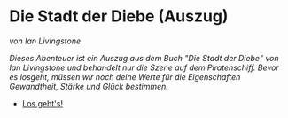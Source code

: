 <!-- Prolog -->

# Die Stadt der Diebe (Auszug)

*von Ian Livingstone*

*Dieses Abenteuer ist ein Auszug aus dem Buch "Die Stadt der Diebe" von Ian Livingstone und behandelt nur die Szene auf dem Piratenschiff. Bevor es losgeht, müssen wir noch deine Werte für die Eigenschaften Gewandtheit, Stärke und Glück bestimmen.*

<script>
    // gibt Ergebnis eines Würfelwurfs mit einem W6 zurück (1 bis 6)
    w6 = function() {
        return Math.trunc(Math.random() * 6) + 1;
    }

    // "Versuche dein Glück!"
    // - setzt Variable erfolg auf true, wenn Spieler Glück hat,
    //   ansonsten auf false und verringert die Glückspunkte um 1
    // - gibt Nachricht aus
    versuche_glueck = function() {
        erfolg = w6() + w6() <= glueck;
        increase_glueck(-1);
        print("> *Du versuchst dein Glück und verlierst dadurch einen Glückspunkt.*");
    }

    increase_glueck = function(points) {
        glueck = glueck + points;
        if (glueck > glueck_start) {
            glueck = glueck_start;
        }
        if (glueck < 0) {
            glueck = 0;
        }
    }

    increase_staerke = function(points) {
        staerke = staerke + points;
        if (staerke > staerke_start) {
            staerke = staerke_start;
        }
        if (staerke < 0) {
            staerke = 0;
        }
        if (staerke == 0) {
            // TODO: Spiel beenden
            print("<p>Du bist besiegt!</p>");
        }
    }

    kampf = async function(options = {}) {
        options.opponents ??= [];
        for (let opponent of options.opponents) {
            let gegner_name = opponent[0];
            let gegner_staerke = opponent[1];
            let gegner_gewandtheit = opponent[2];
            while (staerke > 0 && gegner_staerke > 0) {
                print(`Deine Lebenspunkte ${staerke} / Lebenspunkte ${gegner_name}: ${gegner_staerke}`);
                let kampfkraft_gegner = w6() + w6() + gegner_gewandtheit;
                let kampfkraft_spieler = w6() + w6() + gewandtheit;
                if (options.hooks?.adjustPowerSelf)
                    kampfkraft_spieler = options.hooks.adjustPowerSelf(kampfkraft_spieler);
                if (options.hooks?.adjustPowerOpponent)
                    kampfkraft_gegner = options.hooks.adjustPowerOpponent(kampfkraft_gegner);
                print(`Du hast deinem Gegner 2 Punkte Schaden zugefügt.`);
                print(`Möchtest du dein Glück versuchen, um deinen Schaden zu erhöhen?`);
                let choice = await present_choice([
                    "<span style='margin: 0 0.1em;'>🍀</span> Glück versuchen",
                    "<span style='margin: 0 0.1em;'>⚔️</span> Weiterkämpfen",
                ]);
                if (choice == 0) {
                    versuche_glueck();
                    gegner_staerke -= 2;
                    print(`Du hattest Glück und hast deinem Gegner weitere Punkte Schaden zugefügt.`);
                } else {
                }
                if (kampfkraft_spieler > kampfkraft_gegner) {
                    gegner_staerke -= 2;
                } else if (kampfkraft_spieler < kampfkraft_gegner) {
                    staerke -= 2;
                    print(`Dein Gegner hat dir Schaden zugefügt.`);
                } else {
                    print("Ihr konntet eure gegenseitigen Angriffe abblocken.");
                }
            }
            if (gegner_staerke <= 0) {
                print(`Du hast ${gegner_name} besiegt!`);
            }
            if (staerke <= 0) {
                print(`Du bist besiegt worden.`);
            }
        }
        print();
    }
</script>

- [Los geht's!](1a)